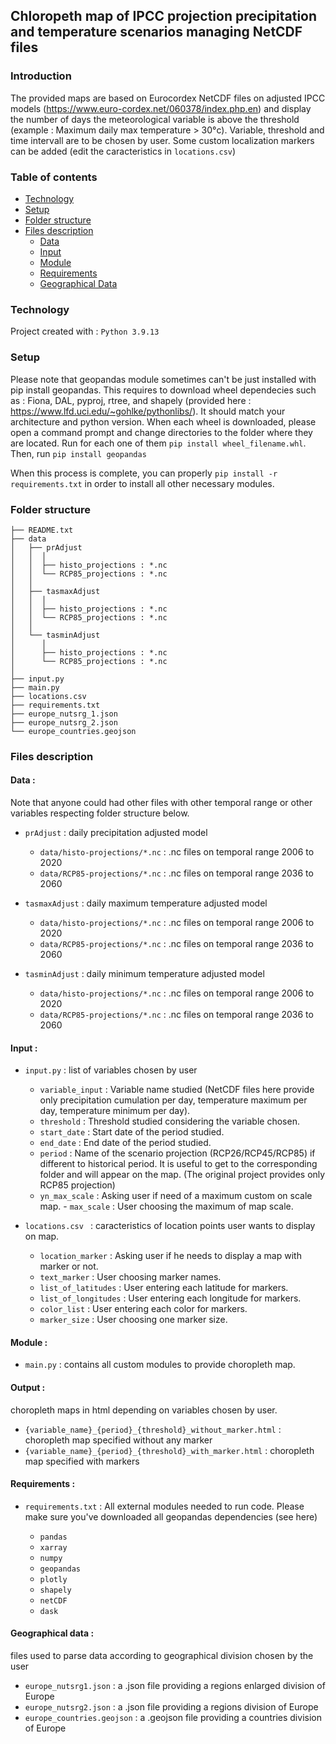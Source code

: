 ## Chloropeth map of IPCC projection precipitation and temperature scenarios managing NetCDF files

### Introduction

The provided maps are based on Eurocordex NetCDF files on adjusted IPCC models (https://www.euro-cordex.net/060378/index.php.en) and display 
the number of days the meteorological variable is above the threshold (example : Maximum daily max temperature > 30°c). 
Variable, threshold and time intervall are to be chosen by user. Some custom localization markers can be added (edit the caracteristics in ```locations.csv```)

### Table of contents

- [Technology](#technology)
- [Setup](#setup)
- [Folder structure](#folder-structure)
- [Files description](#files-description)
	* [Data](#data)
	* [Input](#input)
	* [Module](#module)
	* [Requirements](#requirements)
	* [Geographical Data](#geographical-data)

### Technology 

Project created with :
```Python 3.9.13```

### Setup

Please note that geopandas module sometimes can't be just installed with pip install geopandas. This requires to download wheel dependecies such as : 
Fiona, DAL, pyproj, rtree, and shapely (provided here : https://www.lfd.uci.edu/~gohlke/pythonlibs/). It should match your architecture and python version. 
When each wheel is downloaded, please open a command prompt and change directories to the folder where they are located. 
Run for each one of them ```pip install wheel_filename.whl```. Then, run ```pip install geopandas```
		
When this process is complete, you can properly ```pip install -r requirements.txt``` in order to install all other necessary modules.

### Folder structure
```
├── README.txt          
├── data
│   ├── prAdjust 
│   │  │
│   │  ├── histo_projections : *.nc
│   │  └── RCP85_projections : *.nc
│   │
│   ├── tasmaxAdjust
│   │  │
│   │  ├── histo_projections : *.nc
│   │  └── RCP85_projections : *.nc
│   │
│   └── tasminAdjust
│      │
│      ├── histo_projections : *.nc
│      └── RCP85_projections : *.nc
│
├── input.py              
├── main.py 
├── locations.csv            
├── requirements.txt                          
├── europe_nutsrg_1.json         
├── europe_nutsrg_2.json            
└── europe_countries.geojson   
```
### Files description
#### Data : 
<!-- toc -->
Note that anyone could had  other files with other temporal range or other variables respecting folder structure below.

- ```prAdjust``` : daily precipitation adjusted model 
	- ```data/histo-projections/*.nc``` : .nc files on temporal range 2006 to 2020
	- ```data/RCP85-projections/*.nc``` : .nc files on temporal range 2036 to 2060

- ```tasmaxAdjust``` : daily maximum temperature adjusted model
	- ```data/histo-projections/*.nc``` : .nc files on temporal range 2006 to 2020
	- ```data/RCP85-projections/*.nc``` : .nc files on temporal range 2036 to 2060

- ```tasminAdjust``` : daily minimum temperature adjusted model

	- ```data/histo-projections/*.nc``` : .nc files on temporal range 2006 to 2020 
	- ```data/RCP85-projections/*.nc``` : .nc files on temporal range 2036 to 2060

#### Input :

- ```input.py``` : list of variables chosen by user
	- ```variable_input``` : Variable name studied (NetCDF files here provide only precipitation cumulation per day, temperature maximum per day, temperature minimum per day).
	- ```threshold``` : Threshold studied considering the variable chosen.
	- ```start_date``` : Start date of the period studied.
	- ```end_date``` : End date of the period studied.
	- ```period``` : Name of the scenario projection (RCP26/RCP45/RCP85) if different to historical period. It is useful to get to the corresponding folder and will appear on the map. (The original project provides only RCP85 projection)
	- ```yn_max_scale``` : Asking user if need of a maximum custom on scale map.
			- ```max_scale``` : User choosing the maximum of map scale.

- ```locations.csv ``` : caracteristics of location points user wants to display on map.
	- ```location_marker``` : Asking user if he needs to display a map with marker or not.
	- ```text_marker``` : User choosing marker names.
	- ```list_of_latitudes``` : User entering each latitude for markers.
	- ```list_of_longitudes``` : User entering each longitude for markers.
	- ```color_list``` : User entering each color for markers.
	- ```marker_size``` : User choosing one marker size.

#### Module :

- ```main.py``` : contains all custom modules to provide choropleth map.

#### Output :
<!-- toc -->
choropleth maps in html depending on variables chosen by user.

- ```{variable_name}_{period}_{threshold}_without_marker.html``` : choropleth map specified without any marker
- ```{variable_name}_{period}_{threshold}_with_marker.html``` : choropleth map specified with markers

#### Requirements : 


-  ```requirements.txt``` : All external modules needed to run code. Please make sure you've downloaded all geopandas dependencies (see here)

	- ```pandas```
	- ```xarray```
	- ```numpy```
	- ```geopandas```
	- ```plotly```
	- ```shapely```
	- ```netCDF```
	- ```dask```

#### Geographical data : 
<!-- toc -->
files used to parse data according to geographical division chosen by the user
- ```europe_nutsrg1.json``` : a .json file providing a regions enlarged division of Europe
- ```europe_nutsrg2.json``` : a .json file providing a regions division of Europe
- ```europe_countries.geojson``` : a .geojson file providing a countries division of Europe

         
